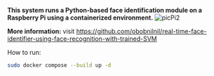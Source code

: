 **This system runs a Python-based face identification module on a Raspberry Pi using a containerized environment.**
![picPi2](https://github.com/user-attachments/assets/75faafbb-b55a-476d-b6c4-3e1e979e7884)

**More information:**
visit https://github.com/obobnilnil/real-time-face-identifier-using-face-recognition-with-trained-SVM

How to run:
```bash
sudo docker compose --build up -d
```
